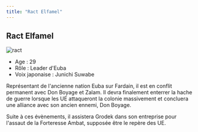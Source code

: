 ```yaml
---
title: "Ract Elfamel"
---
```


Ract Elfamel
------------

![ract](/images/stories/saga/gundamage/persos/ract.png)
- Age : 29  
- Rôle : Leader d'Euba  
- Voix japonaise : Junichi Suwabe


Représentant de l'ancienne nation Euba sur Fardain, il est en conflit permanent avec Don Boyage et Zalam. Il devra finalement enterrer la hache de guerre lorsque les UE attaqueront la colonie massivement et concluera une alliance avec son ancien ennemi, Don Boyage. 


Suite à ces évènements, il assistera Grodek dans son entreprise pour l'assaut de la Forteresse Ambat, supposée être le repère des UE.  


 

